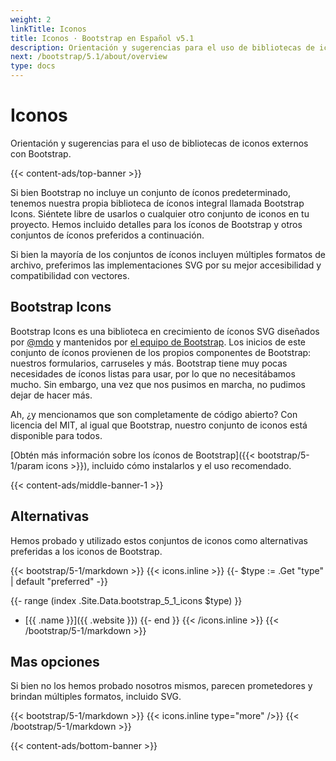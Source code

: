 ```yaml
---
weight: 2
linkTitle: Iconos
title: Iconos · Bootstrap en Español v5.1
description: Orientación y sugerencias para el uso de bibliotecas de iconos externos con Bootstrap.
next: /bootstrap/5.1/about/overview
type: docs
---
```


# Iconos

Orientación y sugerencias para el uso de bibliotecas de iconos externos con Bootstrap.

{{< content-ads/top-banner >}}

Si bien Bootstrap no incluye un conjunto de íconos predeterminado, tenemos nuestra propia biblioteca de íconos integral llamada Bootstrap Icons. Siéntete libre de usarlos o cualquier otro conjunto de iconos en tu proyecto. Hemos incluido detalles para los íconos de Bootstrap y otros conjuntos de íconos preferidos a continuación.

Si bien la mayoría de los conjuntos de íconos incluyen múltiples formatos de archivo, preferimos las implementaciones SVG por su mejor accesibilidad y compatibilidad con vectores.

## Bootstrap Icons

Bootstrap Icons es una biblioteca en crecimiento de íconos SVG diseñados por [@mdo](https://github.com/mdo) y mantenidos por [el equipo de Bootstrap](https://github.com/orgs/twbs/people). Los inicios de este conjunto de íconos provienen de los propios componentes de Bootstrap: nuestros formularios, carruseles y más. Bootstrap tiene muy pocas necesidades de íconos listas para usar, por lo que no necesitábamos mucho. Sin embargo, una vez que nos pusimos en marcha, no pudimos dejar de hacer más.

Ah, ¿y mencionamos que son completamente de código abierto? Con licencia del MIT, al igual que Bootstrap, nuestro conjunto de iconos está disponible para todos.

[Obtén más información sobre los íconos de Bootstrap]({{< bootstrap/5-1/param icons >}}), incluido cómo instalarlos y el uso recomendado.

{{< content-ads/middle-banner-1 >}}

## Alternativas

Hemos probado y utilizado estos conjuntos de iconos como alternativas preferidas a los iconos de Bootstrap.

{{< bootstrap/5-1/markdown >}}
{{< icons.inline >}}
{{- $type := .Get "type" | default "preferred" -}}

{{- range (index .Site.Data.bootstrap_5_1_icons $type) }}
- [{{ .name }}]({{ .website }})
{{- end }}
{{< /icons.inline >}}
{{< /bootstrap/5-1/markdown >}}

## Mas opciones

Si bien no los hemos probado nosotros mismos, parecen prometedores y brindan múltiples formatos, incluido SVG.

{{< bootstrap/5-1/markdown >}}
{{< icons.inline type="more" />}}
{{< /bootstrap/5-1/markdown >}}

{{< content-ads/bottom-banner >}}
